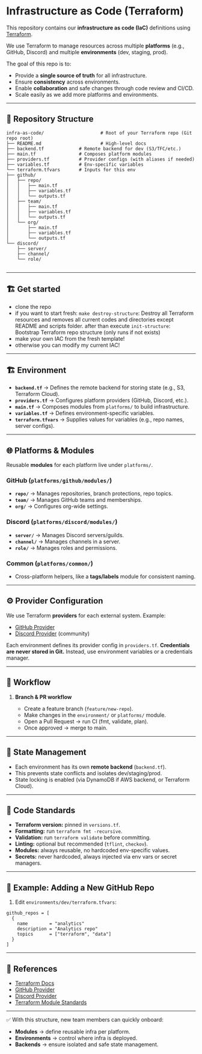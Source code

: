 # Infrastructure as Code (Terraform)

This repository contains our **infrastructure as code (IaC)** definitions using [Terraform](https://www.terraform.io/).

We use Terraform to manage resources across multiple **platforms** (e.g., GitHub, Discord) and multiple **environments** (dev, staging, prod).

The goal of this repo is to:

* Provide a **single source of truth** for all infrastructure.
* Ensure **consistency** across environments.
* Enable **collaboration** and safe changes through code review and CI/CD.
* Scale easily as we add more platforms and environments.

---

## 📂 Repository Structure

```
infra-as-code/                     # Root of your Terraform repo (Git repo root)
├── README.md                      # High-level docs
├── backend.tf             # Remote backend for dev (S3/TFC/etc.)
├── main.tf                # Composes platform modules
├── providers.tf           # Provider configs (with aliases if needed)
├── variables.tf           # Env-specific variables
└── terraform.tfvars       # Inputs for this env
├── github/
│   ├── repo/
│   │   ├── main.tf
│   │   ├── variables.tf
│   │   └── outputs.tf
│   ├── team/
│   │   ├── main.tf
│   │   ├── variables.tf
│   │   └── outputs.tf
│   └── org/
│       ├── main.tf
│       ├── variables.tf
│       └── outputs.tf
└── discord/
    ├── server/
    ├── channel/
    └── role/
    

```

---

## 🏗️ Get started
  - clone the repo
  - if you want to start fresh: `make destroy-structure`: Destroy all Terraform resources and removes all current codes and directories except README and scripts folder. after than execute `init-structure`: Bootstrap Terraform repo structure (only runs if not exists)
  - make your own IAC from the fresh template!
  - otherwise you can modify my current IAC!
---


## 🏗️ Environment

* **`backend.tf`** → Defines the remote backend for storing state (e.g., S3, Terraform Cloud).
* **`providers.tf`** → Configures platform providers (GitHub, Discord, etc.).
* **`main.tf`** → Composes modules from `platforms/` to build infrastructure.
* **`variables.tf`** → Defines environment-specific variables.
* **`terraform.tfvars`** → Supplies values for variables (e.g., repo names, server configs). 

---

## 🌐 Platforms & Modules

Reusable **modules** for each platform live under `platforms/`.

### GitHub (`platforms/github/modules/`)

* **`repo/`** → Manages repositories, branch protections, repo topics.
* **`team/`** → Manages GitHub teams and memberships.
* **`org/`** → Configures org-wide settings.

### Discord (`platforms/discord/modules/`)

* **`server/`** → Manages Discord servers/guilds.
* **`channel/`** → Manages channels in a server.
* **`role/`** → Manages roles and permissions.

### Common (`platforms/common/`)

* Cross-platform helpers, like a **tags/labels** module for consistent naming.

---

## ⚙️ Provider Configuration

We use Terraform **providers** for each external system. Example:

* [GitHub Provider](https://registry.terraform.io/providers/integrations/github/latest)
* [Discord Provider](https://registry.terraform.io/providers/aequasi/discord/latest) (community)

Each environment defines its provider config in `providers.tf`. **Credentials are never stored in Git.**
Instead, use environment variables or a credentials manager.

---

## 🚀 Workflow

1. **Branch & PR workflow**

   * Create a feature branch (`feature/new-repo`).
   * Make changes in the `environment/` or `platforms/` module.
   * Open a Pull Request → run CI (fmt, validate, plan).
   * Once approved → merge to main.

---

## 🔐 State Management

* Each environment has its own **remote backend** (`backend.tf`).
* This prevents state conflicts and isolates dev/staging/prod.
* State locking is enabled (via DynamoDB if AWS backend, or Terraform Cloud).

---

## 🧹 Code Standards

* **Terraform version:** pinned in `versions.tf`.
* **Formatting:** run `terraform fmt -recursive`.
* **Validation:** run `terraform validate` before committing.
* **Linting:** optional but recommended (`tflint`, `checkov`).
* **Modules:** always reusable, no hardcoded env-specific values.
* **Secrets:** never hardcoded, always injected via env vars or secret managers.

---

## 🧪 Example: Adding a New GitHub Repo

1. Edit `environments/dev/terraform.tfvars`:

```hcl
github_repos = [
  {
    name        = "analytics"
    description = "Analytics repo"
    topics      = ["terraform", "data"]
  }
]
```

---

## 📖 References

* [Terraform Docs](https://developer.hashicorp.com/terraform/docs)
* [GitHub Provider](https://registry.terraform.io/providers/integrations/github/latest)
* [Discord Provider](https://registry.terraform.io/providers/aequasi/discord/latest)
* [Terraform Module Standards](https://www.terraform.io/docs/language/modules/index.html)

---

✅ With this structure, new team members can quickly onboard:

* **Modules** → define reusable infra per platform.
* **Environments** → control where infra is deployed.
* **Backends** → ensure isolated and safe state management.
